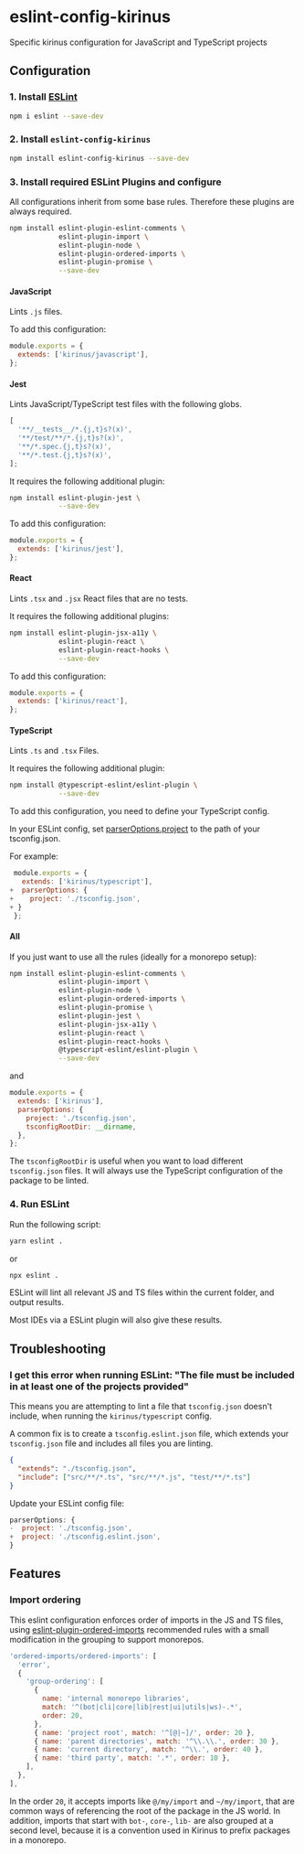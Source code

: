 # eslint-config-kirinus

Specific kirinus configuration for JavaScript and TypeScript projects

## Configuration

### 1. Install [ESLint](http://eslint.org)

```sh
npm i eslint --save-dev
```

### 2. Install `eslint-config-kirinus`

```sh
npm install eslint-config-kirinus --save-dev
```

### 3. Install required ESLint Plugins and configure

All configurations inherit from some base rules. Therefore these plugins are always required.

```sh
npm install eslint-plugin-eslint-comments \
            eslint-plugin-import \
            eslint-plugin-node \
            eslint-plugin-ordered-imports \
            eslint-plugin-promise \
            --save-dev
```

#### JavaScript

Lints `.js` files.

To add this configuration:

```js
module.exports = {
  extends: ['kirinus/javascript'],
};
```

#### Jest

Lints JavaScript/TypeScript test files with the following globs.

```js
[
  '**/__tests__/*.{j,t}s?(x)',
  '**/test/**/*.{j,t}s?(x)',
  '**/*.spec.{j,t}s?(x)',
  '**/*.test.{j,t}s?(x)',
];
```

It requires the following additional plugin:

```sh
npm install eslint-plugin-jest \
            --save-dev
```

To add this configuration:

```js
module.exports = {
  extends: ['kirinus/jest'],
};
```

#### React

Lints `.tsx` and `.jsx` React files that are no tests.

It requires the following additional plugins:

```sh
npm install eslint-plugin-jsx-a11y \
            eslint-plugin-react \
            eslint-plugin-react-hooks \
            --save-dev
```

To add this configuration:

```js
module.exports = {
  extends: ['kirinus/react'],
};
```

#### TypeScript

Lints `.ts` and `.tsx` Files.

It requires the following additional plugin:

```sh
npm install @typescript-eslint/eslint-plugin \
            --save-dev
```

To add this configuration, you need to define your TypeScript config.

In your ESLint config, set [parserOptions.project](https://github.com/typescript-eslint/typescript-eslint/tree/master/packages/parser#parseroptionsproject) to the path of your tsconfig.json.

For example:

```js
 module.exports = {
   extends: ['kirinus/typescript'],
+  parserOptions: {
+    project: './tsconfig.json',
+ }
 };
```

#### All

If you just want to use all the rules (ideally for a monorepo setup):

```sh
npm install eslint-plugin-eslint-comments \
            eslint-plugin-import \
            eslint-plugin-node \
            eslint-plugin-ordered-imports \
            eslint-plugin-promise \
            eslint-plugin-jest \
            eslint-plugin-jsx-a11y \
            eslint-plugin-react \
            eslint-plugin-react-hooks \
            @typescript-eslint/eslint-plugin \
            --save-dev
```

and

```js
module.exports = {
  extends: ['kirinus'],
  parserOptions: {
    project: './tsconfig.json',
    tsconfigRootDir: __dirname,
  },
};
```

The `tsconfigRootDir` is useful when you want to load different `tsconfig.json` files.
It will always use the TypeScript configuration of the package to be linted.

### 4. Run ESLint

Run the following script:

```bash
yarn eslint .
```

or

```bash
npx eslint .
```

ESLint will lint all relevant JS and TS files within the current folder, and output results.

Most IDEs via a ESLint plugin will also give these results.

## Troubleshooting

### I get this error when running ESLint: "The file must be included in at least one of the projects provided"

This means you are attempting to lint a file that `tsconfig.json` doesn't include, when running
the `kirinus/typescript` config.

A common fix is to create a `tsconfig.eslint.json` file, which extends your `tsconfig.json` file and includes all files you are linting.

```json
{
  "extends": "./tsconfig.json",
  "include": ["src/**/*.ts", "src/**/*.js", "test/**/*.ts"]
}
```

Update your ESLint config file:

```js
parserOptions: {
-  project: './tsconfig.json',
+  project: './tsconfig.eslint.json',
}
```

## Features

### Import ordering

This eslint configuration enforces order of imports in the JS and TS files, using [eslint-plugin-ordered-imports](https://www.npmjs.com/package/eslint-plugin-ordered-imports)
recommended rules with a small modification in the grouping to support monorepos.

```js
'ordered-imports/ordered-imports': [
  'error',
  {
    'group-ordering': [
      {
        name: 'internal monorepo libraries',
        match: '^(bot|cli|core|lib|rest|ui|utils|ws)-.*',
        order: 20,
      },
      { name: 'project root', match: '^[@|~]/', order: 20 },
      { name: 'parent directories', match: '^\\.\\.', order: 30 },
      { name: 'current directory', match: '^\\.', order: 40 },
      { name: 'third party', match: '.*', order: 10 },
    ],
  },
],
```

In the order `20`, it accepts imports like `@/my/import` and `~/my/import`, that are common ways
of referencing the root of the package in the JS world. In addition, imports that start with
`bot-`, `core-`, `lib-` are also grouped at a second level, because it is a convention used in
Kirinus to prefix packages in a monorepo.

